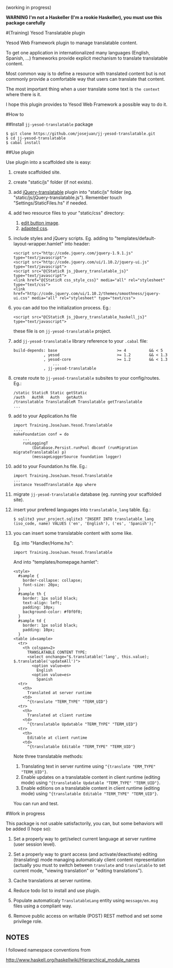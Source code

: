 (working in progress)

**WARNING I'm not a Haskeller (I'm a rookie Haskeller), you must use this package carefully**

#(Training) Yesod Translatable plugin

Yesod Web Framework plugin to manage translatable content.

To get one application in internationalized many languages (English, Spanish, ...) frameworks provide explicit mechanism to translate translatable content.

Most common way is to define a resource with translated content but is not commonly provide a comfortable way that users can translate that content.

The most important thing when a user translate some text is `the context` where there is it.

I hope this plugin provides to Yesod Web Framework a possible way to do it.

#How to

##Install `jj-yesod-translatable` package

    $ git clone https://github.com/josejuan/jj-yesod-translatable.git
    $ cd jj-yesod-translatable
    $ cabal install

##Use plugin

Use plugin into a scaffolded site is easy:

1.  create scaffolded site.

1.  create "static/js" folder (if not exists).

1.  add [jQuery-translatable](https://raw.github.com/josejuan/jQuery-translatable "jQuery-translatable") plugin into "static/js" folder (eg. "static/js/jQuery-translatable.js"). Remember touch "Settings/StaticFiles.hs" if needed.

1.  add two resource files to your "static/css" directory:
    1.  [edit button image](https://github.com/josejuan/jQuery-translatable/raw/master/css/edit.png "Edit button").
    1.  [adapted css](https://github.com/josejuan/jQuery-translatable/raw/master/css/style.css "Adapted css").

1.  include styles and jQuery scripts. Eg. adding to "templates/default-layout-wrapper.hamlet" into header:

        <script src="http://code.jquery.com/jquery-1.9.1.js" type="text/javascript">
        <script src="http://code.jquery.com/ui/1.10.2/jquery-ui.js" type="text/javascript">
        <script src="@{StaticR js_jQuery_translatable_js}" type="text/javascript">
        <link href="@{StaticR css_style_css}" media="all" rel="stylesheet" type="text/css">
        <link href="http://code.jquery.com/ui/1.10.2/themes/smoothness/jquery-ui.css" media="all" rel="stylesheet" type="text/css">

1.  you can add too the initialization process. Eg.:

        <script src="@{StaticR js_jQuery_translatable_haskell_js}" type="text/javascript">
    
    these file is on `jj-yesod-translatable` project.

1.  add `jj-yesod-translatable` library reference to your `.cabal` file:

        build-depends: base                          >= 4          && < 5
                     , yesod                         >= 1.2        && < 1.3
                     , yesod-core                    >= 1.2        && < 1.3
                         ...
                     , jj-yesod-translatable

1.  create route to `jj-yesod-translatable` subsites to your config/routes. Eg.:

        /static StaticR Static getStatic
        /auth   AuthR   Auth   getAuth
        /translatable TranslatableR Translatable getTranslatable
        ...

1.  add to your Application.hs file

        import Training.JoseJuan.Yesod.Translatable
        ....
        makeFoundation conf = do
            ...
            runLoggingT
                (Database.Persist.runPool dbconf (runMigration migrateTranslatable) p)
                (messageLoggerSource foundation logger)
    
1.  add to your Foundation.hs file. Eg.:

        import Training.JoseJuan.Yesod.Translatable
        ...
        instance YesodTranslatable App where

1.  migrate `jj-yesod-translatable` database (eg. running your scaffolded site).

1.  insert your prefered languages into `translatable_lang` table. Eg.:

        $ sqlite3 your_project.sqlite3 "INSERT INTO translatable_lang (iso_code, name) VALUES ('en', 'English'), ('es', 'Spanish');"

1.  you can insert some translatable content with some like.

    Eg. into "Handler/Home.hs":

        import Training.JoseJuan.Yesod.Translatable

    And into "templates/homepage.hamlet":

        <style>
          #sample {
            border-collapse: collapse;
            font-size: 20px;
          }
          #sample th {
            border: 1px solid black;
            text-align: left;
            padding: 10px;
            background-color: #f0f0f0;
          }
          #sample td {
            border: 1px solid black;
            padding: 10px;
          }
        <table id=sample>
          <tr>
            <th colspan=2>
              TRANSLATABLE CONTENT TYPE:
              <select onchange="$.translatable('lang', this.value); $.translatable('updateAll')">
                <option value=en>
                  English
                <option value=es>
                  Spanish
          <tr>
            <th>
              Translated at server runtime
            <td>
              ^{translate "TERM_TYPE" "TERM_UID"}
          <tr>
            <th>
              Translated at client runtime
            <td>
              ^{translatable Updatable "TERM_TYPE" "TERM_UID"}
          <tr>
            <th>
              Editable at client runtime
            <td>
              ^{translatable Editable "TERM_TYPE" "TERM_UID"}

    Note three translatable methods:
    
    1.  Translating text in server runtime using `^{translate "ERM_TYPE" "TERM_UID"}`.
    1.  Enable updates on a translatable content in client runtime (editing mode) using `^{translatable Updatable "TERM_TYPE" "TERM_UID"}`.
    1.  Enable editions on a translatable content in client runtime (editing mode) using `^{translatable Editable "TERM_TYPE" "TERM_UID"}`.

    You can run and test.

#Work in progress

This package is not usable satisfactorily, you can, but some behaviors will be added (I hope so):

1. Set a properly way to get/select current language at server runtime (user session level).

1. Set a properly way to grant access (and activate/deactivate) editing (translating) mode managing automaticaly client content representation (actually you must to switch between `translate` and `translatable` to set current mode, "viewing translation" or "editing translations").

1. Cache translations at server runtime.

1. Reduce todo list to install and use plugin.

1. Populate automaticaly `TranslatableLang` entity using `message/en.msg` files using a compliant way.

1. Remove public access on writable (POST) REST method and set some privilege role.
    
NOTES
-----

I followed namespace conventions from

  http://www.haskell.org/haskellwiki/Hierarchical_module_names


